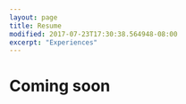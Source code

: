 ```yaml
---
layout: page
title: Resume
modified: 2017-07-23T17:30:38.564948-08:00
excerpt: "Experiences"
---
```


# Coming soon
